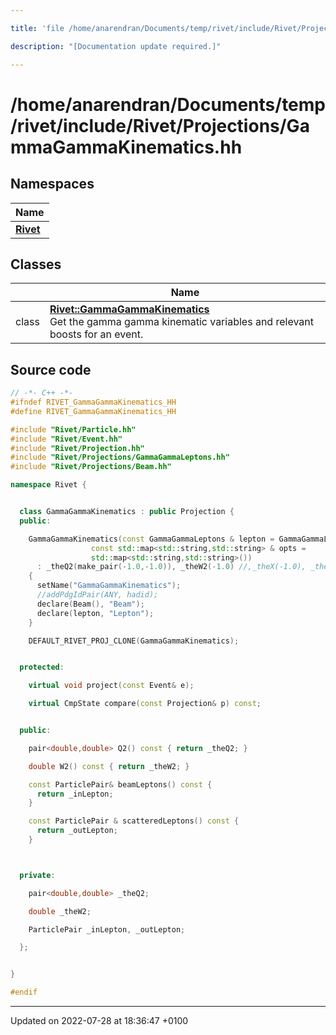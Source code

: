 ```yaml
---

title: 'file /home/anarendran/Documents/temp/rivet/include/Rivet/Projections/GammaGammaKinematics.hh'

description: "[Documentation update required.]"

---
```


# /home/anarendran/Documents/temp/rivet/include/Rivet/Projections/GammaGammaKinematics.hh



## Namespaces

| Name           |
| -------------- |
| **[Rivet](/documentation/code/namespaces/namespacerivet/)**  |

## Classes

|                | Name           |
| -------------- | -------------- |
| class | **[Rivet::GammaGammaKinematics](/documentation/code/classes/classrivet_1_1gammagammakinematics/)** <br>Get the gamma gamma kinematic variables and relevant boosts for an event.  |




## Source code

```cpp
// -*- C++ -*-
#ifndef RIVET_GammaGammaKinematics_HH
#define RIVET_GammaGammaKinematics_HH

#include "Rivet/Particle.hh"
#include "Rivet/Event.hh"
#include "Rivet/Projection.hh"
#include "Rivet/Projections/GammaGammaLeptons.hh"
#include "Rivet/Projections/Beam.hh"

namespace Rivet {


  class GammaGammaKinematics : public Projection {
  public:

    GammaGammaKinematics(const GammaGammaLeptons & lepton = GammaGammaLeptons(),
                  const std::map<std::string,std::string> & opts =
                  std::map<std::string,std::string>())
      : _theQ2(make_pair(-1.0,-1.0)), _theW2(-1.0) //,_theX(-1.0), _theY(-1.0), _theS(-1.0)
    {
      setName("GammaGammaKinematics");
      //addPdgIdPair(ANY, hadid);
      declare(Beam(), "Beam");
      declare(lepton, "Lepton");
    }

    DEFAULT_RIVET_PROJ_CLONE(GammaGammaKinematics);


  protected:

    virtual void project(const Event& e);

    virtual CmpState compare(const Projection& p) const;


  public:

    pair<double,double> Q2() const { return _theQ2; }

    double W2() const { return _theW2; }

    const ParticlePair& beamLeptons() const {
      return _inLepton;
    }

    const ParticlePair & scatteredLeptons() const {
      return _outLepton;
    }



  private:

    pair<double,double> _theQ2;

    double _theW2;

    ParticlePair _inLepton, _outLepton;

  };


}

#endif
```


-------------------------------

Updated on 2022-07-28 at 18:36:47 +0100
